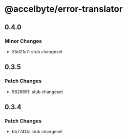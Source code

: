 # @accelbyte/error-translator

## 0.4.0

### Minor Changes

- 35d21c7: stub changeset

## 0.3.5

### Patch Changes

- 5628851: stub changeset

## 0.3.4

### Patch Changes

- bb77414: stub changeset
